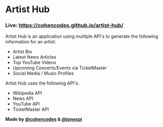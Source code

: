 # Artist Hub

### Live: https://cohencodes.github.io/artist-hub/

Artist Hub is an application using multiple API's to generate the following information for an artist:

- Artist Bio
- Latest News Articles
- Top YouTube Videos
- Upcoming Concerts/Events via TicketMaster
- Social Media / Music Profiles

Artist Hub uses the following API's:

- Wikipedia API
- News API
- YouTube API
- TicketMaster API

**Made by [@cohencodes](https://github.com/cohencodes) & [@jonespi](https://github.com/jonespi)**
